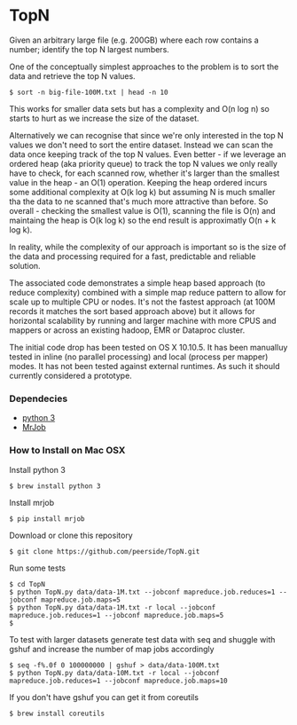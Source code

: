 # TopN
Given an arbitrary large file (e.g. 200GB) where each row contains a number; identify the top N largest numbers.

One of the conceptually simplest approaches to the problem is to sort the data and retrieve the top N values.
```
$ sort -n big-file-100M.txt | head -n 10
```
This works for smaller data sets but has a complexity and O(n log n) so starts to hurt as we increase the size of the dataset.

Alternatively we can recognise that since we're only interested in the top N values we don't need to sort the entire dataset. Instead we can scan the data once keeping track of the top N values. Even better - if we leverage an ordered heap (aka priority queue) to track the top N values we only really have to check, for each scanned row, whether it's larger than the smallest value in the heap - an O(1) operation. Keeping the heap ordered incurs some additional complexity at O(k log k) but assuming N is much smaller tha the data to ne scanned that's much more attractive than before. So overall - checking the smallest value is O(1), scanning the file is O(n) and maintaing the heap is O(k log k) so the end result is approximatly O(n + k log k).

In reality, while the complexity of our approach is important so is the size of the data and processing required for a fast, predictable and reliable solution.

The associated code demonstrates a simple heap based approach (to reduce complexity) combined with a simple map reduce pattern to allow for scale up to multiple CPU or nodes. It's not the fastest approach (at 100M records it matches the sort based approach above) but it allows for horizontal scalability by running and larger machine with more CPUS and mappers or across an existing hadoop, EMR or Dataproc cluster.

The initial code drop has been tested on OS X 10.10.5. It has been manualluy tested in inline (no parallel processing) and local (process per mapper) modes. It has not been tested against external runtimes. As such it should currently considered a prototype.


### Dependecies
* [python 3](https://www.python.org/downloads/mac-osx/)
* [MrJob](https://github.com/Yelp/mrjob)


### How to Install on Mac OSX
Install python 3
```
$ brew install python 3
```

Install mrjob
```
$ pip install mrjob
```
Download or clone this repository
```
$ git clone https://github.com/peerside/TopN.git
```

Run some tests
```
$ cd TopN
$ python TopN.py data/data-1M.txt --jobconf mapreduce.job.reduces=1 --jobconf mapreduce.job.maps=5
$ python TopN.py data/data-1M.txt -r local --jobconf mapreduce.job.reduces=1 --jobconf mapreduce.job.maps=5
$
```

To test with larger datasets generate test data with seq and shuggle with gshuf and increase the number of map jobs accordingly 
```
$ seq -f%.0f 0 100000000 | gshuf > data/data-100M.txt
$ python TopN.py data/data-10M.txt -r local --jobconf mapreduce.job.reduces=1 --jobconf mapreduce.job.maps=10
```

If you don't have gshuf you can get it from coreutils
```
$ brew install coreutils
```

